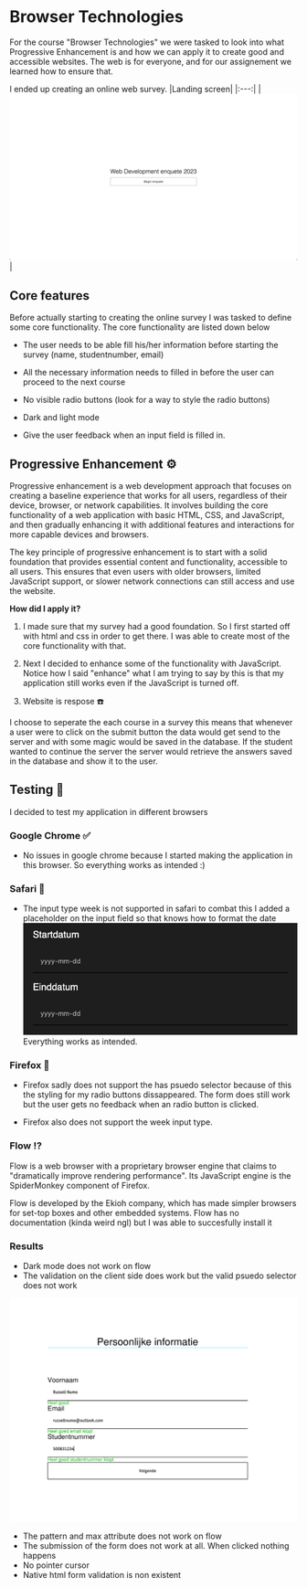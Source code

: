 # Browser Technologies
For the course "Browser Technologies" we were tasked to look into what Progressive Enhancement is and how we can apply it to create good and accessible websites. The web is for everyone, and for our assignement we learned how to ensure that.

I ended up creating an online web survey.
|Landing screen|
|:---:|
|![First Image](/public/images/enquete1.png)|

## Core features
Before actually starting to creating the online survey I was tasked to define some core functionality. The core functionality are listed down below

* The user needs to be able fill his/her information before starting the survey (name, studentnumber, email)

* All the necessary information needs to filled in before the user can proceed to the next course

* No visible radio buttons (look for a way to style the radio buttons)

* Dark and light mode

* Give the user feedback when an input field is filled in.

## Progressive Enhancement :gear:
Progressive enhancement is a web development approach that focuses on creating a baseline experience that works for all users, regardless of their device, browser, or network capabilities. It involves building the core functionality of a web application with basic HTML, CSS, and JavaScript, and then gradually enhancing it with additional features and interactions for more capable devices and browsers.

The key principle of progressive enhancement is to start with a solid foundation that provides essential content and functionality, accessible to all users. This ensures that even users with older browsers, limited JavaScript support, or slower network connections can still access and use the website.

**How did I apply it?**
1. I made sure that my survey had a good foundation. So I first started off with html and css in order to get there. I was able to create most of the core functionality with that.

2. Next I decided to enhance some of the functionality with JavaScript. Notice how I said "enhance" what I am trying to say by this is that my application still works even if the JavaScript is turned off.

3. Website is respose :telephone:

I choose to seperate the each course in a survey this means that whenever a user were to click on the submit button the data would get send to the server and with some magic would be saved in the database. If the student wanted to continue the server the server would retrieve the answers saved in the database and show it to the user.

## Testing :electric_plug:
I decided to test my application in different browsers

### Google Chrome :white_check_mark:
* No issues in google chrome because I started making the application in this browser. So everything works as intended :)

### Safari :large_orange_diamond:
* The input type week is not supported in safari to combat this I added a placeholder on the input field so that knows how to format the date
![Datum](/public/images/datum.png)
Everything works as intended.

### Firefox :large_orange_diamond:
* Firefox sadly does not support the has psuedo selector because of this the styling for my radio buttons dissappeared. The form does still work but the user gets no feedback when an radio button is clicked.

* Firefox also does not support the week input type.

### Flow :interrobang:
Flow is a web browser with a proprietary browser engine that claims to "dramatically improve rendering performance". Its JavaScript engine is the SpiderMonkey component of Firefox.

Flow is developed by the Ekioh company, which has made simpler browsers for set-top boxes and other embedded systems. Flow has no documentation (kinda weird ngl) but I was able to succesfully install it

### Results
* Dark mode does not work on flow 
* The validation on the client side does work but the valid psuedo selector does not work 

![flow](/public/images/flow.png)

* The pattern and max attribute does not work on flow
* The submission of the form does not work at all. When clicked nothing happens
* No pointer cursor
* Native html form validation is non existent